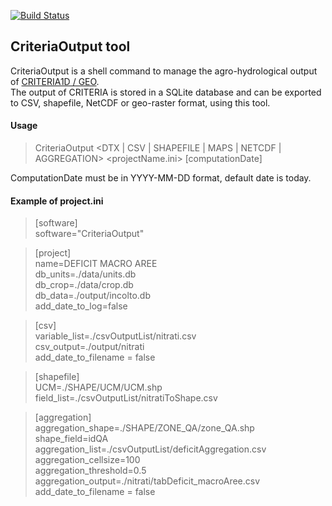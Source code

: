 [![Build Status](https://copr.fedorainfracloud.org/coprs/simc/stable/package/CRITERIA1D/status_image/last_build.png)](https://copr.fedorainfracloud.org/coprs/simc/stable/package/agroTools/)

## CriteriaOutput tool
CriteriaOutput is a shell command to manage the agro-hydrological output of [CRITERIA1D / GEO](https://github.com/ARPA-SIMC/criteria1d).  
The output of CRITERIA is stored in a SQLite database and can be exported to CSV, shapefile, NetCDF or geo-raster format, using this tool.

#### Usage

>CriteriaOutput <DTX | CSV | SHAPEFILE | MAPS | NETCDF | AGGREGATION> <projectName.ini> [computationDate]

ComputationDate must be in YYYY-MM-DD format, default date is today.

#### Example of project.ini

>[software]  
software="CriteriaOutput"

>[project]  
name=DEFICIT MACRO AREE  
db_units=./data/units.db  
db_crop=./data/crop.db  
db_data=./output/incolto.db  
add_date_to_log=false  

>[csv]  
variable_list=./csvOutputList/nitrati.csv  
csv_output=./output/nitrati  
add_date_to_filename = false 

>[shapefile]  
UCM=./SHAPE/UCM/UCM.shp  
field_list=./csvOutputList/nitratiToShape.csv  

>[aggregation]  
aggregation_shape=./SHAPE/ZONE_QA/zone_QA.shp  
shape_field=idQA  
aggregation_list=./csvOutputList/deficitAggregation.csv  
aggregation_cellsize=100  
aggregation_threshold=0.5  
aggregation_output=./nitrati/tabDeficit_macroAree.csv  
add_date_to_filename = false  
